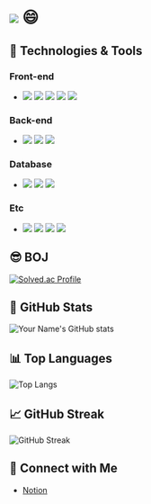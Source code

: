 # <img src="https://capsule-render.vercel.app/api?type=Transparent&color=auto&height=300&section=header&text=Hello-nl-Welcome%20To%20My%20GitHub&fontSize=50" /> 😄

## 🔧 Technologies & Tools

### Front-end
- <img src="https://img.shields.io/badge/HTML5-E34F26?style=flat&logo=HTML5&logoColor=white"/>  <img src="https://img.shields.io/badge/CSS3-1527B6?style=flat&logo=CSS3&logoColor=white"/>  <img src="https://img.shields.io/badge/JavaScript-F7DF1E?style=flat&logo=JavaScript&logoColor=white"/>  <img src="https://img.shields.io/badge/Thymeleaf-005F0F?style=flat&logo=Thymeleaf&logoColor=white"/>  <img src="https://img.shields.io/badge/jQuery-0769AD?style=flat&logo=jQuery&logoColor=white"/>

### Back-end
- <img src="https://img.shields.io/badge/Java-ED8B00?style=flat&logo=Java&logoColor=white"/>  <img src="https://img.shields.io/badge/Spring-6DB33F?style=flat&logo=Spring&logoColor=white"/>  <img src="https://img.shields.io/badge/Springboot-6DB33F?style=flat&logo=SpringBoot&logoColor=white"/>

### Database
- <img src="https://img.shields.io/badge/MySQL-4479A1?style=flat&logo=MySQL&logoColor=white"/>  <img src="https://img.shields.io/badge/MongoDB-47A248?style=flat&logo=MongoDB&logoColor=white"/>  <img src="https://img.shields.io/badge/Redis-DC382D?style=flat&logo=Redis&logoColor=white"/>

### Etc
- <img src="https://img.shields.io/badge/Git-F05032?style=flat&logo=Git&logoColor=white"/>  <img src="https://img.shields.io/badge/Slack-4A154B?style=flat&logo=Slack&logoColor=white"/>  <img src="https://img.shields.io/badge/Notion-000000?style=flat&logo=Notion&logoColor=white"/>  <img src="https://img.shields.io/badge/Trello-0052cc?style=flat&logo=Trello&logoColor=white"/>

## 😎 BOJ
[![Solved.ac Profile](http://mazassumnida.wtf/api/generate_badge?boj=easysprjs12)](https://solved.ac/easysprjs12)<br/>

## 🌟 GitHub Stats

![Your Name's GitHub stats](https://github-readme-stats.vercel.app/api?username=JongSoo0919&show_icons=true&theme=radical)

## 📊 Top Languages

![Top Langs](https://github-readme-stats.vercel.app/api/top-langs/?username=JongSoo0919&layout=compact)

## 📈 GitHub Streak

![GitHub Streak](https://github-readme-streak-stats.herokuapp.com/?user=JongSoo0919)

## 🤝 Connect with Me

- [Notion](https://bit.ly/3NIjS8I)

